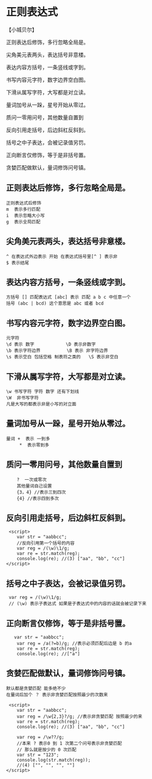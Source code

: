 # 正则表达式
【小城贝尔】

正则表达后修饰，多行忽略全局是。

尖角美元表两头，表达括号非意楼。

表达内容方括号，一条竖线或字到。

书写内容元字符，数字边界空白图。

下滑从属写字符，大写都是对立读。



量词加号从一跺，星号开始从零过。

质问一零用问号，其他数量自置到



反向引用走括号，后边斜杠反斜到。

括号之中子表达，会被记录值另罚。



正向断言仅修饰，等于是非括号置。

贪婪匹配做默认，量词修饰问号镇。

## 正则表达后修饰，多行忽略全局是。
    正则表达式后修饰 
    m  表示多行匹配
    i  表示忽略大小写
    g  表示全局匹配
## 尖角美元表两头，表达括号非意楼。
    ^ 在表达式外边表示 开始 在表达式括号里[^ ] 表示非
    $ 表示结尾 

## 表达内容方括号，一条竖线或字到。
    方括号 [] 匹配表达式 [abc] 表示 匹配 a b c 中任意一个
    括号 (abc | bcd) 这个意思是 abc 或者 bcd

## 书写内容元字符，数字边界空白图。
    元字符
    \d 表示 数字            \D 表示非数字
    \b 表示字符边界          \B 表示 非字符边界
    \s 表示空白 包括空格 制表符之类的   \S 表示非空白
## 下滑从属写字符，大写都是对立读。
    \w 书写字符 字符 数字 还有下划线
    \W  非书写字符
    凡是大写的都表示非是小写的对立面

## 量词加号从一跺，星号开始从零过。
    量词 +  表示 一到多
         *  表示零到多
## 质问一零用问号，其他数量自置到
        ?  一次或零次
        其他量词自己设置
        {3，4} //表示三到四次
        {4} //表示四到多次 
## 反向引用走括号，后边斜杠反斜到。
     <script>
        var str = "aabbcc";
        //反向引用第一个括号的内容
        var reg = /(\w)\1/g;
        var re = str.match(reg);
        console.log(re); //(3) ["aa", "bb", "cc"]
    </script>
## 括号之中子表达，会被记录值另罚。
     var reg = /(\w)\1/g;
     // (\w) 表示子表达式 如果是子表达式中的内容的话就会被记录下来
## 正向断言仅修饰，等于是非括号置。
       var str = "aabbcc";
        var reg = /a(?=b)/g; //表示必须匹配后边是 b 的a
        var re = str.match(reg);
        console.log(re); //["a"]
## 贪婪匹配做默认，量词修饰问号镇。
    默认都是贪婪匹配 能多绝不少
    在量词后加个 ？ 表示非贪婪匹配按照最少的次数来

     <script>
        var str = "aabbcc";
        var reg = /\w{2,3}?/g; //表示非贪婪匹配 按照最少的来  
        var re = str.match(reg);
        console.log(re); //(3) ["aa", "bb", "cc"]

        var reg = /\w??/g;
        //本来 ? 表示0 到 1 次第二个问号表示非贪婪匹配
        // 那么就是按少的 0 次匹配
        var str = "123";
        console.log(str.match(reg));
        //(4) ["", "", "", ""]
    </script>